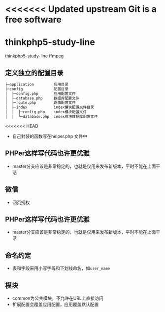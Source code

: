 <<<<<<< Updated upstream
Git is a free software
=======
# thinkphp5-study-line
thinkphp5-study-line
ffmpeg
##  定义独立的配置目录 
```bash
├─application         应用目录
├─config              配置目录
│  ├─config.php       应用配置文件
│  ├─database.php     数据库配置文件
│  ├─route.php        路由配置文件
│  ├─index            index模块配置文件目录
│  │  ├─config.php    index模块配置文件
│  │  └─database.php  index模块数据库配置文件
```
<<<<<<< HEAD
+   自己封装的函数写在helper.php 文件中
##   PHPer这样写代码也许更优雅
+   master分支应该是非常稳定的，也就是仅用来发布新版本，平时不能在上面干活
##  微信
+   网页授权

##   PHPer这样写代码也许更优雅
+   master分支应该是非常稳定的，也就是仅用来发布新版本，平时不能在上面干活

## 命名约定
+   表和字段采用小写字母和下划线命名，如`user_name`

##  模块
+   common为公共模块，不允许在URL上直接访问   
+   扩展配置会覆盖应用配置，应用覆盖默认配置   
